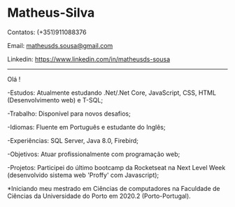 # Matheus-Silva

Contatos: (+351)911088376

Email: matheusds.sousa@gmail.com

Linkedin: https://www.linkedin.com/in/matheusds-sousa

----------------------------------------------------------------------

Olá !

-Estudos: Atualmente estudando .Net/.Net Core, JavaScript, CSS, HTML (Desenvolvimento web) e T-SQL;

-Trabalho: Disponível para novos desafios;

-Idiomas: Fluente em Português e estudante do Inglês;

-Experiências: SQL Server, Java 8.0, Firebird;

-Objetivos: Atuar profissionalmente com programação web;

-Projetos: Participei do último bootcamp da Rocketseat na Next Level Week (desenvolvido sistema web 'Proffy' com Javascript);


*Iniciando meu mestrado em Ciências de computadores na Faculdade de Ciências da Universidade do Porto em 2020.2 (Porto-Portugal).
